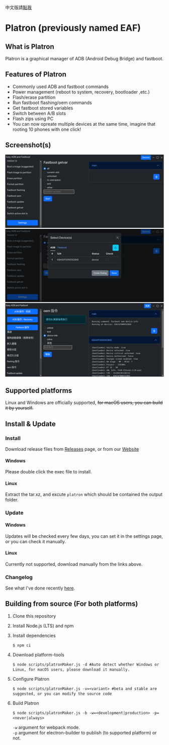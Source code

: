 中文版請[點我](./README-zh.md)

# Platron (previously named EAF)

## What is Platron

Platron is a graphical manager of ADB (Android Debug Bridge) and fastboot.

## Features of Platron

- Commonly used ADB and fastboot commands
- Power management (reboot to system, recovery, bootloader ,etc.)
- Flash/erase partition
- Run fastboot flashing/oem commands
- Get fastboot stored variables
- Switch between A/B slots
- Flash zips using PC
- You can now opreate multiple devices at the same time, imagine that rooting 10 phones with one click!

## Screenshot(s)

![fastboot getvar function](./readme-imgs/fastboot_get_var.png)
![device manager](./readme-imgs/devices.png)
![output by groups](./readme-imgs/multiple_devices.png)

## Supported platforms

Linux and Windows are officially supported, ~~for macOS users, you can build it by yourself.~~

## Install & Update

### Install

Download release files from [Releases](https://github.com/ryantsui1109/Easy_ADB_fastboot/releases) page, or from our [Website](https://ryantsui1109.github.io/eaf_web/en)


#### Windows
Please double click the exec file to install. 
#### Linux 
Extract the tar.xz, and excute `platron` which should be contained the output folder.

### Update

#### Windows

Updates will be checked every few days, you can set it in the settings page, or you can check it manually.

#### Linux

Currently not supported, download manually from the links above.

### Changelog

See what I've done recently [here](./更新說明.md).

## Building from source (For both platforms)

1. Clone this repository
1. Install Node.js (LTS) and npm
1. Install dependencies

   ```console
   $ npm ci
   ```

1. Download platform-tools

   ```console
   $ node scripts/platronMaker.js -d #Auto detect whether Windows or Linux, for macOS users, please download it manually.
   ```

1. Configure Platron
   ```console
   $ node scripts/platronMaker.js -v=<variant> #beta and stable are suggested, or you can modify the source code
   ```
1. Build Platron
   ```console
   $ node scripts/platronMaker.js -b -w=<development|production> -p=<never|always>
   ```
   ```-w``` argument for webpack mode.\
   ```-p``` argument for electron-builder to publish (to supported platform) or not.